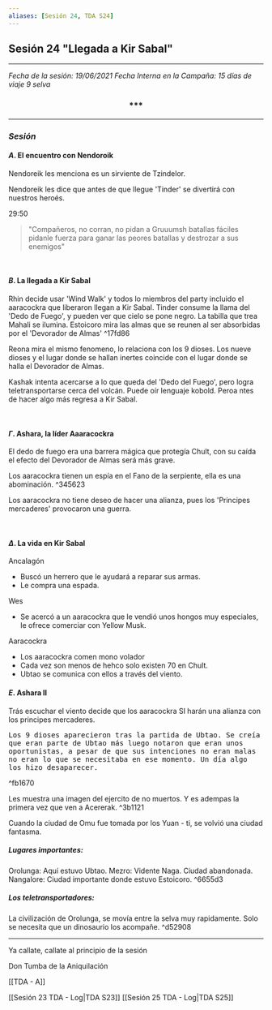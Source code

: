 ```yaml
---
aliases: [Sesión 24, TDA S24]
---
```


## Sesión 24 "Llegada a Kir Sabal"

---

_Fecha de la sesión: 19/06/2021_
_Fecha Interna en la Campaña: 15 días de viaje 9 selva_


<div align='center'>
   <h3> *** </h3>
</div>

---

### _Sesión_

#### $A$. El encuentro con Nendoroik

Nendoreik les menciona es un sirviente de Tzindelor.

Nendoreik les dice que antes de que llegue 'Tinder' se divertirá con nuestros heroés.

29:50
>"Compañeros, no corran, no pidan a Gruuumsh batallas fáciles pidanle fuerza para ganar las peores batallas y destrozar a sus enemigos"

&nbsp;

#### $B$. La llegada a Kir Sabal

Rhin decide usar 'Wind Walk' y todos lo miembros del party incluido el aaracockra que liberaron llegan a Kir Sabal.
Tinder consume la llama del 'Dedo de Fuego', y pueden ver que cielo se pone negro.
La tabilla que trea Mahali se ilumina.
Estoicoro mira las almas que se reunen al ser absorbidas por el 'Devorador de Almas'
^17fd86

Reona mira el mismo fenomeno, lo relaciona con los 9 dioses. Los nueve dioses y el lugar donde se hallan inertes coincide con el lugar donde se halla el Devorador de Almas.

Kashak intenta acercarse a lo que queda del 'Dedo del Fuego', pero logra teletransportarse cerca del volcán. Puede oír lenguaje kobold. Peroa ntes de hacer algo más regresa a Kir Sabal.

&nbsp;

#### $\Gamma$. Ashara, la líder Aaaracockra

El dedo de fuego era una barrera mágica que protegía Chult, con su caída el efecto del Devorador de Almas será más grave.

Los aaracockra tienen un espía en el Fano de la serpiente, ella es una abominación. ^345623

Los aaracockra no tiene deseo de hacer una alianza, pues los 'Principes mercaderes' provocaron una guerra.

&nbsp;

#### $\Delta$. La vida en Kir Sabal

Ancalagón
+ Buscó un herrero que le ayudará a reparar sus armas.
+ Le compra una espada.

Wes
+ Se acercó a un aaracockra que le vendió unos hongos muy especiales, le ofrece comerciar con Yellow Musk.

Aaracockra
+ Los aaracockra comen mono volador
+ Cada vez son menos de hehco solo existen 70 en Chult.
+ Ubtao se comunica con ellos a través del viento. 

#### $E$. Ashara II

Trás escuchar el viento decide que los aaracockra SI harán una alianza con los principes mercaderes.

<tt>
Los 9 dioses aparecieron tras la partida de Ubtao. Se creía que eran parte de Ubtao	más luego notaron que eran unos oportunistas, a pesar de que sus intenciones no eran malas no eran lo que se necesitaba en ese momento.
Un día algo los hizo desaparecer. 
</tt>	

^fb1670

Les muestra una imagen del ejercito de no muertos. Y es adempas la primera vez que ven a Acererak. ^3b1121

Cuando la ciudad de Omu fue tomada por los Yuan - ti, se volvió una ciudad fantasma.

##### Lugares importantes:

Orolunga: Aquí estuvo Ubtao. 
Mezro: Vidente Naga. Ciudad abandonada.
Nangalore: Ciudad importante donde estuvo Estoicoro. ^6655d3


##### Los teletransportadores:

La civilización de Orolunga, se movía entre la selva muy rapidamente. Solo se necesita que un dinosaurio los acompañe. ^d52908


---

Ya callate, callate al principio de la sesión

Don Tumba de la Aniquilación

[[TDA - A]]


[[Sesión 23 TDA - Log|TDA S23]]
[[Sesión 25 TDA - Log|TDA S25]]


